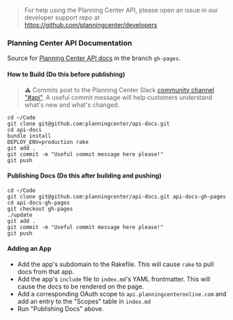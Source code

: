 
> For help using the Planning Center API, please open an issue in our developer support repo at
> https://github.com/planningcenter/developers

### Planning Center API Documentation

Source for [Planning Center API docs](http://planningcenter.github.io/api-docs/) in the branch `gh-pages`.

#### How to Build (Do this before publishing)

  > ⚠️ Commits post to the Planning Center Slack [community channel "#api"](https://planningcenter.slack.com/messages/C2VK7B8KC). A useful commit message will help customers understand what's new and what's changed.

```
cd ~/Code
git clone git@github.com:planningcenter/api-docs.git
cd api-docs
bundle install
DEPLOY_ENV=production rake
git add .
git commit -m "Useful commit message here please!"
git push
```

#### Publishing Docs (Do this after building and pushing)

```
cd ~/Code
git clone git@github.com:planningcenter/api-docs.git api-docs-gh-pages
cd api-docs-gh-pages
git checkout gh-pages
./update
git add .
git commit -m "Useful commit message here please!"
git push
```

#### Adding an App

- Add the app's subdomain to the Rakefile. This will cause `rake` to pull docs from that app.
- Add the app's `include` file to `index.md`'s YAML frontmatter. This will cause the docs to be rendered on the page.
- Add a corresponding OAuth scope to `api.planningcenteronline.com` and add an entry to the "Scopes" table in `index.md`
- Run "Publishing Docs" above.
